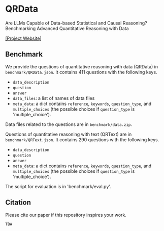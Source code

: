# QRData
Are LLMs Capable of Data-based Statistical and Causal Reasoning? Benchmarking Advanced Quantitative Reasoning with Data
<!-- [<a href="https://arxiv.org/abs/"> Paper </a>] --><a href="https://xxxiaol.github.io/QRData/">[Project Website]</a>

## Benchmark
We provide the questions of quantitative reasoning with data (QRData) in `benchmark/QRData.json`. It contains 411 questions with the following keys.
 - `data_description`
 - `question`
 - `answer`
 - `data_files`: a list of names of data files
 - `meta_data`: a dict contains `reference`, `keywords`, `question_type`, and `multiple_choices` (the possible choices if `question_type` is 'multiple_choice').

Data files related to the questions are in `benchmark/data.zip`.

Questions of quantitative reasoning with text (QRText) are in `benchmark/QRText.json`. It contains 290 questions with the following keys.
 - `data_description`
 - `question`
 - `answer`
 - `meta_data`: a dict contains `reference`, `keywords`, `question_type`, and `multiple_choices` (the possible choices if `question_type` is 'multiple_choice').

The script for evaluation is in 'benchmark/eval.py'. 

## Citation
 Please cite our paper if this repository inspires your work.
```
TBA
```